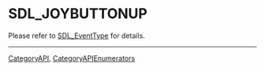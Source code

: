 # SDL_JOYBUTTONUP

Please refer to [SDL_EventType](SDL_EventType) for details.

----
[CategoryAPI](CategoryAPI), [CategoryAPIEnumerators](CategoryAPIEnumerators)

